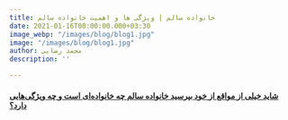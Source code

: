 ```yaml
---
title: خانواده سالم | ویژگی ها و اهمیت خانواده سالم
date: 2021-01-16T00:00:00.000+03:30
image_webp: "/images/blog/blog1.jpg"
image: "/images/blog/blog1.jpg"
author: محمد رضایی
description: ''

---
```

#### [**شاید خیلی از مواقع از خود بپرسید خانواده سالم چه خانواده‌ای است و چه ویژگی‌هایی دارد؟**](https://honarehzendegi.com/fa/%D8%AE%D8%A7%D9%86%D9%88%D8%A7%D8%AF%D9%87-%D8%B3%D8%A7%D9%84%D9%85)